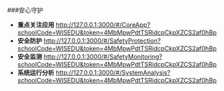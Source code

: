 ###安心守护

* **重点关注应用** http://127.0.0.1:3000/#/CoreApp?schoolCode=WISEDU&token=4MbMpwPdtTSRidcpCkpXZCS2af0hBp
* **安全防护** http://127.0.0.1:3000/#/SafetyProtection?schoolCode=WISEDU&token=4MbMpwPdtTSRidcpCkpXZCS2af0hBp
* **安全监测** http://127.0.0.1:3000/#/SafetyMonitoring?schoolCode=WISEDU&token=4MbMpwPdtTSRidcpCkpXZCS2af0hBp
* **系统运行分析** http://127.0.0.1:3000/#/SystemAnalysis?schoolCode=WISEDU&token=4MbMpwPdtTSRidcpCkpXZCS2af0hBp
